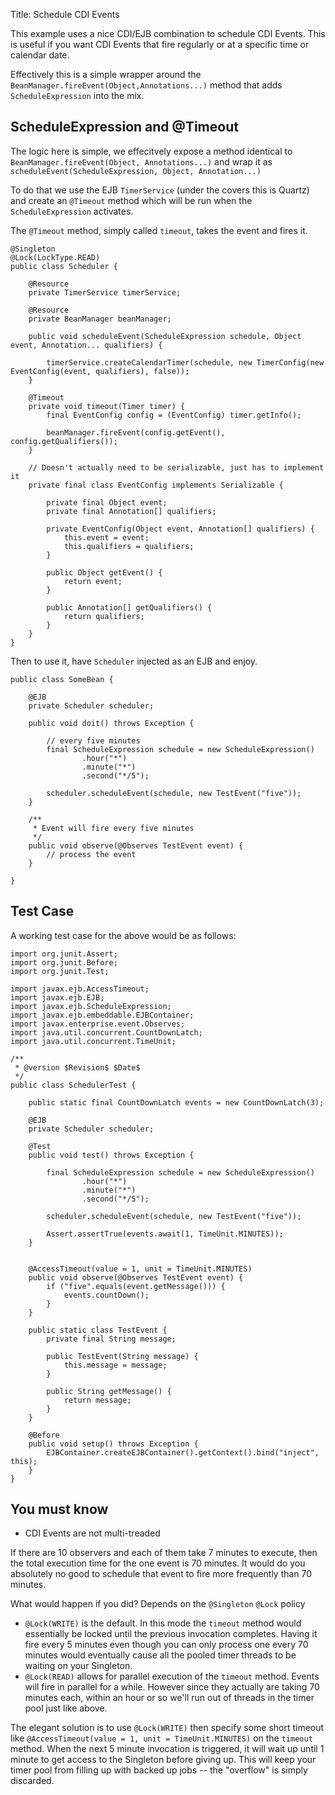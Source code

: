 Title: Schedule CDI Events

This example uses a nice CDI/EJB combination to schedule CDI Events.  This is useful if you want CDI Events that fire regularly or at a specific time or calendar date.

Effectively this is a simple wrapper around the `BeanManager.fireEvent(Object,Annotations...)` method that adds `ScheduleExpression` into the mix.

## ScheduleExpression and @Timeout

The logic here is simple, we effecitvely expose a method identical to `BeanManager.fireEvent(Object, Annotations...)` and wrap it as  `scheduleEvent(ScheduleExpression, Object, Annotation...)`

To do that we use the EJB `TimerService` (under the covers this is Quartz) and create an `@Timeout` method which will be run when the `ScheduleExpression` activates.

The `@Timeout` method, simply called `timeout`, takes the event and fires it.

    @Singleton
    @Lock(LockType.READ)
    public class Scheduler {

        @Resource
        private TimerService timerService;

        @Resource
        private BeanManager beanManager;

        public void scheduleEvent(ScheduleExpression schedule, Object event, Annotation... qualifiers) {

            timerService.createCalendarTimer(schedule, new TimerConfig(new EventConfig(event, qualifiers), false));
        }

        @Timeout
        private void timeout(Timer timer) {
            final EventConfig config = (EventConfig) timer.getInfo();

            beanManager.fireEvent(config.getEvent(), config.getQualifiers());
        }

        // Doesn't actually need to be serializable, just has to implement it
        private final class EventConfig implements Serializable {

            private final Object event;
            private final Annotation[] qualifiers;

            private EventConfig(Object event, Annotation[] qualifiers) {
                this.event = event;
                this.qualifiers = qualifiers;
            }

            public Object getEvent() {
                return event;
            }

            public Annotation[] getQualifiers() {
                return qualifiers;
            }
        }
    }

Then to use it, have `Scheduler` injected as an EJB and enjoy.

    public class SomeBean {

        @EJB
        private Scheduler scheduler;

        public void doit() throws Exception {

            // every five minutes
            final ScheduleExpression schedule = new ScheduleExpression()
                    .hour("*")
                    .minute("*")
                    .second("*/5");

            scheduler.scheduleEvent(schedule, new TestEvent("five"));
        }

        /**
         * Event will fire every five minutes
         */
        public void observe(@Observes TestEvent event) {
            // process the event
        }

    }

## Test Case

A working test case for the above would be as follows:

    import org.junit.Assert;
    import org.junit.Before;
    import org.junit.Test;

    import javax.ejb.AccessTimeout;
    import javax.ejb.EJB;
    import javax.ejb.ScheduleExpression;
    import javax.ejb.embeddable.EJBContainer;
    import javax.enterprise.event.Observes;
    import java.util.concurrent.CountDownLatch;
    import java.util.concurrent.TimeUnit;

    /**
     * @version $Revision$ $Date$
     */
    public class SchedulerTest {

        public static final CountDownLatch events = new CountDownLatch(3);

        @EJB
        private Scheduler scheduler;

        @Test
        public void test() throws Exception {

            final ScheduleExpression schedule = new ScheduleExpression()
                    .hour("*")
                    .minute("*")
                    .second("*/5");

            scheduler.scheduleEvent(schedule, new TestEvent("five"));

            Assert.assertTrue(events.await(1, TimeUnit.MINUTES));
        }


        @AccessTimeout(value = 1, unit = TimeUnit.MINUTES)
        public void observe(@Observes TestEvent event) {
            if ("five".equals(event.getMessage())) {
                events.countDown();
            }
        }

        public static class TestEvent {
            private final String message;

            public TestEvent(String message) {
                this.message = message;
            }

            public String getMessage() {
                return message;
            }
        }

        @Before
        public void setup() throws Exception {
            EJBContainer.createEJBContainer().getContext().bind("inject", this);
        }
    }


## You must know

 - CDI Events are not multi-treaded

If there are 10 observers and each of them take 7 minutes to execute, then the total execution time for the one event is 70 minutes.  It would do you absolutely no good to schedule that event to fire more frequently than 70 minutes.

What would happen if you did?  Depends on the `@Singleton` `@Lock` policy

 - `@Lock(WRITE)` is the default.  In this mode the `timeout` method would essentially be locked until the previous invocation completes.  Having it fire every 5 minutes even though you can only process one every 70 minutes would eventually cause all the pooled timer threads to be waiting on your Singleton.
 - `@Lock(READ)` allows for parallel execution of the `timeout` method.  Events will fire in parallel for a while.  However since they actually are taking 70 minutes each, within an hour or so we'll run out of threads in the timer pool just like above.

The elegant solution is to use `@Lock(WRITE)` then specify some short timeout like `@AccessTimeout(value = 1, unit = TimeUnit.MINUTES)` on the `timeout` method.  When the next 5 minute invocation is triggered, it will wait up until 1 minute to get access to the Singleton before giving up.  This will keep your timer pool from filling up with backed up jobs -- the "overflow" is simply discarded.

